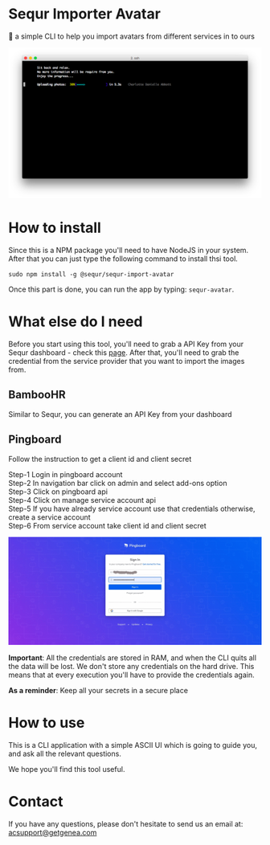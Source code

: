 # Sequr Importer Avatar

👤 a simple CLI to help you import avatars from different services in to ours

<div align="center">
	<img src="https://raw.githubusercontent.com/sequr/sequr-import-avatar/master/resources/screen_shot.png">
</div>

# How to install

Since this is a NPM package you'll need to have NodeJS in your system. After that you can just type the following command to install thsi tool.

```
sudo npm install -g @sequr/sequr-import-avatar
```

Once this part is done, you can run the app by typing: `sequr-avatar`.

# What else do I need

Before you start using this tool, you'll need to  grab a API Key from your Sequr dashboard - check this [page](https://access.sequr.io/settings/api-token). After that, you'll need to grab the credential from the service provider that you want to import the images from.

## BambooHR

Similar to Sequr, you can generate an API Key from your dashboard

## Pingboard

Follow the instruction to get a client id and client secret

Step-1 Login in pingboard account<br />
Step-2 In navigation bar click on admin and select add-ons option<br />
Step-3 Click on pingboard api<br />
Step-4 Click on manage service account api<br />
Step-5 If you have already service account use that credentials otherwise, create a service account<br />
Step-6 From service account take client id and client secret

![Pingboard steps](image/pingboard_step.gif)

**Important**: All the credentials are stored in RAM, and when the CLI quits all the data will be lost. We don't store any credentials on the hard drive. This means that at every execution you'll have to provide the credentials again.

**As a reminder**: Keep all your secrets in a secure place

# How to use

This is a CLI application with a simple ASCII UI which is going to guide you, and ask all the relevant questions.

We hope you'll find this tool useful.

# Contact

If you have any questions, please don't hesitate to send us an email at: acsupport@getgenea.com
